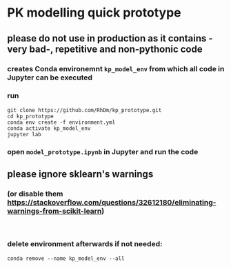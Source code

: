 # PK modelling quick prototype

## please do not use in production as it contains -very bad-, repetitive and non-pythonic code

### creates Conda environemnt `kp_model_env` from which all code in Jupyter can be executed

### run

```
git clone https://github.com/RhDm/kp_prototype.git
cd kp_prototype
conda env create -f environment.yml
conda activate kp_model_env
jupyter lab
```

### open `model_prototype.ipynb` in Jupyter and run the code

## please ignore sklearn's warnings
### (or disable them https://stackoverflow.com/questions/32612180/eliminating-warnings-from-scikit-learn)

<br>

### delete environment afterwards if not needed:
```
conda remove --name kp_model_env --all
```